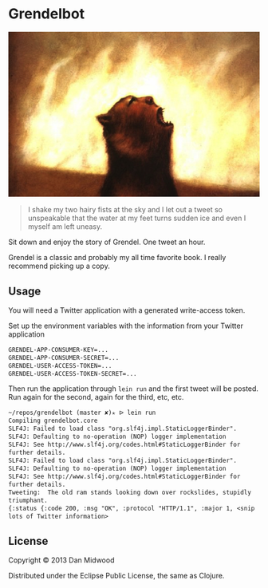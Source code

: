 # Grendelbot

![Grendel image from book cover](https://github.com/danmidwood/grendelbot/raw/master/grendel.jpeg "Grendel")

> I shake my two hairy fists at the sky and I let out a tweet so unspeakable that the water at my feet turns sudden ice and even I myself am left uneasy.

Sit down and enjoy the story of Grendel. One tweet an hour.

Grendel is a classic and probably my all time favorite book. I really recommend picking up a copy.

## Usage

You will need a Twitter application with a generated write-access token.

Set up the environment variables with the information from your Twitter application

```shell
GRENDEL-APP-CONSUMER-KEY=...
GRENDEL-APP-CONSUMER-SECRET=...
GRENDEL-USER-ACCESS-TOKEN=...
GRENDEL-USER-ACCESS-TOKEN-SECRET=...
```

Then run the application through `lein run` and the first tweet will be posted. Run again for the second, again for the third, etc, etc.

```shell
~/repos/grendelbot (master ✘)✭ ᐅ lein run
Compiling grendelbot.core
SLF4J: Failed to load class "org.slf4j.impl.StaticLoggerBinder".
SLF4J: Defaulting to no-operation (NOP) logger implementation
SLF4J: See http://www.slf4j.org/codes.html#StaticLoggerBinder for further details.
SLF4J: Failed to load class "org.slf4j.impl.StaticLoggerBinder".
SLF4J: Defaulting to no-operation (NOP) logger implementation
SLF4J: See http://www.slf4j.org/codes.html#StaticLoggerBinder for further details.
Tweeting:  The old ram stands looking down over rockslides, stupidly triumphant.
{:status {:code 200, :msg "OK", :protocol "HTTP/1.1", :major 1, <snip lots of Twitter information>
```


## License

Copyright © 2013 Dan Midwood

Distributed under the Eclipse Public License, the same as Clojure.
